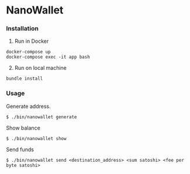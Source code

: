 # NanoWallet

### Installation
1. Run in Docker
```
docker-compose up
docker-compose exec -it app bash
```

2. Run on local machine
```
bundle install
```

### Usage

Generate address.
```
$ ./bin/nanowallet generate
```

Show balance
```
$ ./bin/nanowallet show
```

Send funds
```
$ ./bin/nanowallet send <destination_address> <sum satoshi> <fee per byte satoshi>
```
